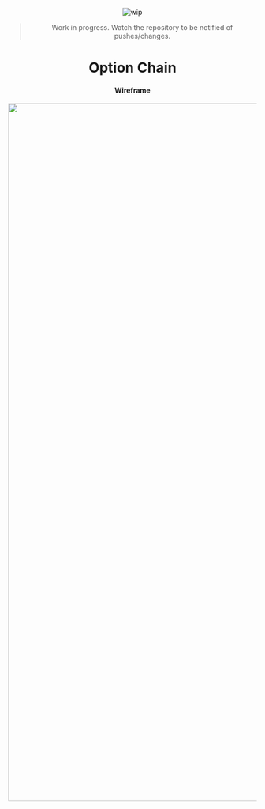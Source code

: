 <div align="center">

![wip](https://user-images.githubusercontent.com/53750093/216846659-a0a329f0-bf32-47cc-bd11-92535c3d9df0.gif)

> Work in progress. Watch the repository to be notified of pushes/changes.

# Option Chain

#### Wireframe

<img width="1412" alt="option-chain" src="https://pub-70bba02430384bcfb1ee3bbfbf3bd6d6.r2.dev/all-option-chain.jpeg">

</div>
